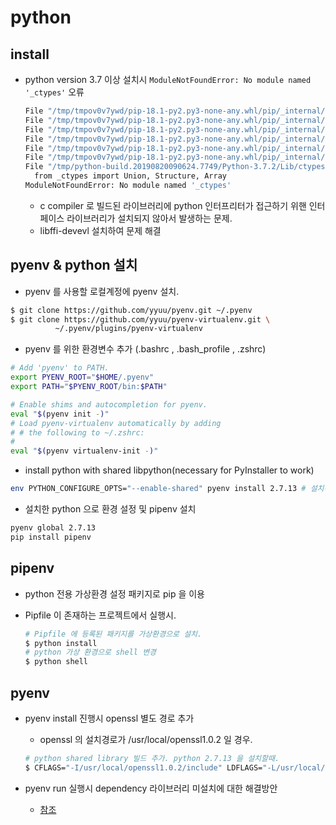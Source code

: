 # python

## install

- python version 3.7 이상 설치시 `ModuleNotFoundError: No module named '_ctypes'` 오류

  ```bash
  File "/tmp/tmpov0v7ywd/pip-18.1-py2.py3-none-any.whl/pip/_internal/cli/main_parser.py", line 12, in <module>
  File "/tmp/tmpov0v7ywd/pip-18.1-py2.py3-none-any.whl/pip/_internal/commands/__init__.py", line 6, in <module>
  File "/tmp/tmpov0v7ywd/pip-18.1-py2.py3-none-any.whl/pip/_internal/commands/completion.py", line 6, in <module>
  File "/tmp/tmpov0v7ywd/pip-18.1-py2.py3-none-any.whl/pip/_internal/cli/base_command.py", line 18, in <module>
  File "/tmp/tmpov0v7ywd/pip-18.1-py2.py3-none-any.whl/pip/_internal/download.py", line 38, in <module>
  File "/tmp/tmpov0v7ywd/pip-18.1-py2.py3-none-any.whl/pip/_internal/utils/glibc.py", line 3, in <module>
  File "/tmp/python-build.20190820090624.7749/Python-3.7.2/Lib/ctypes/__init__.py", line 7, in <module>
    from _ctypes import Union, Structure, Array
  ModuleNotFoundError: No module named '_ctypes'
  ```

  - c compiler 로 빌드된 라이브러리에 python 인터프리터가 접근하기 위핸 인터페이스 라이브러리가 설치되지 않아서 발생하는 문제.
  - libffi-devevl 설치하여 문제 해결

## pyenv & python 설치

- pyenv 를 사용할 로컬계정에 pyenv 설치.

```bash
$ git clone https://github.com/yyuu/pyenv.git ~/.pyenv
$ git clone https://github.com/yyuu/pyenv-virtualenv.git \
          ~/.pyenv/plugins/pyenv-virtualenv
```

- pyenv 를 위한 환경변수 추가 (.bashrc , .bash_profile , .zshrc)

```bash
# Add 'pyenv' to PATH.
export PYENV_ROOT="$HOME/.pyenv"
export PATH="$PYENV_ROOT/bin:$PATH"

# Enable shims and autocompletion for pyenv.
eval "$(pyenv init -)"
# Load pyenv-virtualenv automatically by adding
# # the following to ~/.zshrc:
#
eval "$(pyenv virtualenv-init -)"
```

- install python with shared libpython(necessary for PyInstaller to work)

```bash
env PYTHON_CONFIGURE_OPTS="--enable-shared" pyenv install 2.7.13 # 설치하려는 버전.
```

- 설치한 python 으로 환경 설정 및 pipenv 설치

```bash
pyenv global 2.7.13
pip install pipenv
```


## pipenv

- python 전용 가상환경 설정 패키지로 pip 을 이용
- Pipfile 이 존재하는 프로젝트에서 실행시.

  ```bash
  # Pipfile 에 등록된 패키지를 가상환경으로 설치.
  $ python install
  # python 가상 환경으로 shell 변경
  $ python shell
  ```

## pyenv

- pyenv install 진행시 openssl 별도 경로 추가

  - openssl 의 설치경로가 /usr/local/openssl1.0.2 일 경우.

  ```bash
  # python shared library 빌드 추가. python 2.7.13 을 설치할때.
  $ CFLAGS="-I/usr/local/openssl1.0.2/include" LDFLAGS="-L/usr/local/openssl1.0.2/lib" PYTHON_CONFIGURE_OPTS="--enable-shared" pyenv install 2.7.13
  ```

- pyenv run 실행시 dependency 라이브러리 미설치에 대한 해결방안

  - [참조](https://github.com/pypa/pipenv/issues/2093)